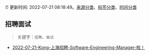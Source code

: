 :alarm_clock: 更新时间: 2022-07-21 08:18:49。[来源分类](../README.md)、[标签分类](../TAGS.md)、[时间分类](../TIMELINE.md)

## 招聘面试


> 关键字：`招聘`、`面试`



- [2022-07-21-Kong-上海招聘-Software-Engineering-Manager-啦！](https://www.v2ex.com/t/867761) 